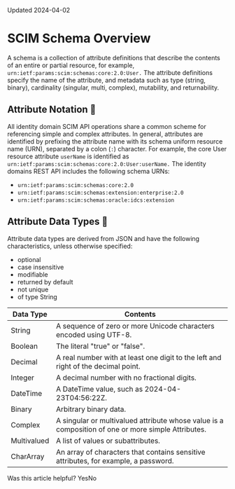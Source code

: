 Updated 2024-04-02
# SCIM Schema Overview
A schema is a collection of attribute definitions that describe the contents of an entire or partial resource, for example, `urn:ietf:params:scim:schemas:core:2.0:User.` The attribute definitions specify the name of the attribute, and metadata such as type (string, binary), cardinality (singular, multi, complex), mutability, and returnability.
## Attribute Notation 🔗 
All identity domain SCIM API operations share a common scheme for referencing simple and complex attributes. In general, attributes are identified by prefixing the attribute name with its schema uniform resource name (URN), separated by a colon (`:`) character. For example, the core User resource attribute `userName` is identified as `urn:ietf:params:scim:schemas:core:2.0:User:userName.`
The identity domains REST API includes the following schema URNs:
  * `urn:ietf:params:scim:schemas:core:2.0`
  * `urn:ietf:params:scim:schemas:extension:enterprise:2.0`
  * `urn:ietf:params:scim:schemas:oracle:idcs:extension`


## Attribute Data Types 🔗 
Attribute data types are derived from JSON and have the following characteristics, unless otherwise specified:
  * optional
  * case insensitive
  * modifiable
  * returned by default
  * not unique
  * of type String


Data Type | Contents  
---|---  
String | A sequence of zero or more Unicode characters encoded using UTF-8.  
Boolean | The literal "true" or "false".  
Decimal | A real number with at least one digit to the left and right of the decimal point.  
Integer | A decimal number with no fractional digits.  
DateTime  | A DateTime value, such as 2024-04-23T04:56:22Z.  
Binary | Arbitrary binary data.  
Complex | A singular or multivalued attribute whose value is a composition of one or more simple Attributes.  
Multivalued | A list of values or subattributes.  
CharArray | An array of characters that contains sensitive attributes, for example, a password.  
Was this article helpful?
YesNo


